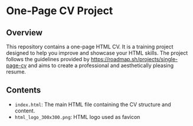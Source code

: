 # One-Page CV Project

## Overview
This repository contains a one-page HTML CV. It is a training project designed to help you improve and showcase your HTML skills. The project follows the guidelines provided by https://roadmap.sh/projects/single-page-cv and aims to create a professional and aesthetically pleasing resume.

## Contents
- `index.html`: The main HTML file containing the CV structure and content.
- `html_logo_300x300.png`: HTML logo used as favicon

